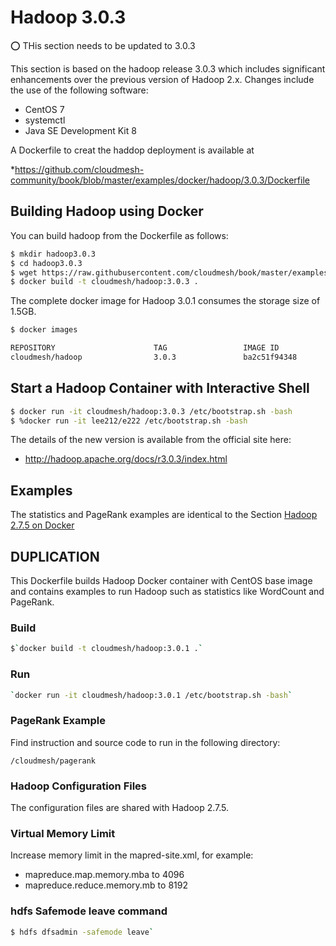 # Hadoop 3.0.3

:o: THis section needs to be updated to 3.0.3

This section is based on the hadoop release 3.0.3 which
includes significant enhancements over the previous version of Hadoop
2.x. Changes include the use of the following software:

* CentOS 7
* systemctl
* Java SE Development Kit 8

A Dockerfile to creat the haddop deployment is available at 

*<https://github.com/cloudmesh-community/book/blob/master/examples/docker/hadoop/3.0.3/Dockerfile>

## Building Hadoop using Docker

You can build hadoop from the Dockerfile as follows:

```bash
$ mkdir hadoop3.0.3
$ cd hadoop3.0.3
$ wget https://raw.githubusercontent.com/cloudmesh/book/master/examples/docker/hadoop/3.0.3/Dockerfile
$ docker build -t cloudmesh/hadoop:3.0.3 .
```
    
The complete docker image for Hadoop 3.0.1 consumes the storage size of
1.5GB.

```bash
$ docker images
```

```bash
REPOSITORY                      TAG                 IMAGE ID            CREATED             SIZE
cloudmesh/hadoop                3.0.3               ba2c51f94348        20 hours ago        1.5GB
```

## Start a Hadoop Container with Interactive Shell

```bash
$ docker run -it cloudmesh/hadoop:3.0.3 /etc/bootstrap.sh -bash
$ %docker run -it lee212/e222 /etc/bootstrap.sh -bash
```

The details of the new version is available from the official site here:

* <http://hadoop.apache.org/docs/r3.0.3/index.html>

## Examples

The statistics and PageRank examples are identical to the Section
[Hadoop 2.7.5 on Docker]({#s-hadoop-docker-2})



## DUPLICATION

This Dockerfile builds Hadoop Docker container with CentOS base image and
contains examples to run Hadoop such as statistics like WordCount and PageRank.

### Build

```bash
$`docker build -t cloudmesh/hadoop:3.0.1 .`
```

### Run

```bash
`docker run -it cloudmesh/hadoop:3.0.1 /etc/bootstrap.sh -bash`
```

### PageRank Example

Find instruction and source code to run in the following directory:

`/cloudmesh/pagerank`

### Hadoop Configuration Files

The configuration files are shared with Hadoop 2.7.5.

### Virtual Memory Limit

Increase memory limit in the mapred-site.xml, for example:

- mapreduce.map.memory.mba to 4096
- mapreduce.reduce.memory.mb to 8192

### hdfs Safemode leave command

```bash
$ hdfs dfsadmin -safemode leave`
```

